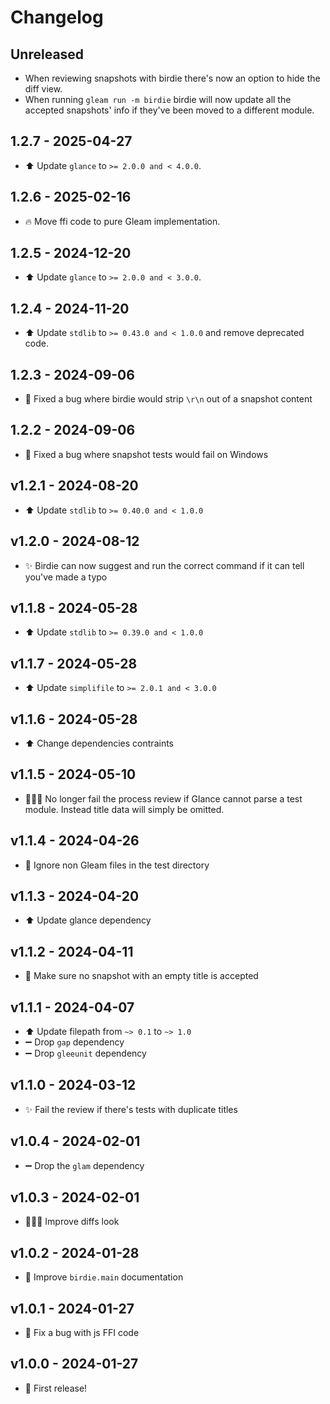 # Changelog

## Unreleased

- When reviewing snapshots with birdie there's now an option to hide the diff
  view.
- When running `gleam run -m birdie` birdie will now update all the accepted
  snapshots' info if they've been moved to a different module.

## 1.2.7 - 2025-04-27

- ⬆️ Update `glance` to `>= 2.0.0 and < 4.0.0`.

## 1.2.6 - 2025-02-16

- 🔥 Move ffi code to pure Gleam implementation.

## 1.2.5 - 2024-12-20

- ⬆️ Update `glance` to `>= 2.0.0 and < 3.0.0`.

## 1.2.4 - 2024-11-20

- ⬆️ Update `stdlib` to `>= 0.43.0 and < 1.0.0` and remove deprecated code.

## 1.2.3 - 2024-09-06

- 🐛 Fixed a bug where birdie would strip `\r\n` out of a snapshot content

## 1.2.2 - 2024-09-06

- 🐛 Fixed a bug where snapshot tests would fail on Windows

## v1.2.1 - 2024-08-20

- ⬆️ Update `stdlib` to `>= 0.40.0 and < 1.0.0`

## v1.2.0 - 2024-08-12

- ✨ Birdie can now suggest and run the correct command if it can tell you've
  made a typo

## v1.1.8 - 2024-05-28

- ⬆️ Update `stdlib` to `>= 0.39.0 and < 1.0.0`

## v1.1.7 - 2024-05-28

- ⬆️ Update `simplifile` to `>= 2.0.1 and < 3.0.0`

## v1.1.6 - 2024-05-28

- ⬆️ Change dependencies contraints

## v1.1.5 - 2024-05-10

- 🧑🏻‍💻 No longer fail the process review if Glance cannot parse a test module.
  Instead title data will simply be omitted.

## v1.1.4 - 2024-04-26

- 🐛 Ignore non Gleam files in the test directory

## v1.1.3 - 2024-04-20

- ⬆️ Update glance dependency

## v1.1.2 - 2024-04-11

- 🐛 Make sure no snapshot with an empty title is accepted

## v1.1.1 - 2024-04-07

- ⬆️ Update filepath from `~> 0.1` to `~> 1.0`
- ➖ Drop `gap` dependency
- ➖ Drop `gleeunit` dependency

## v1.1.0 - 2024-03-12

- ✨ Fail the review if there's tests with duplicate titles

## v1.0.4 - 2024-02-01

- ➖ Drop the `glam` dependency

## v1.0.3 - 2024-02-01

- 🧑🏻‍💻 Improve diffs look

## v1.0.2 - 2024-01-28

- 📝 Improve `birdie.main` documentation

## v1.0.1 - 2024-01-27

- 🐛 Fix a bug with js FFI code

## v1.0.0 - 2024-01-27

- 🎉 First release!
